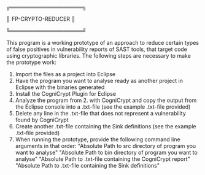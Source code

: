╔═══════════════════╗

║ FP-CRYPTO-REDUCER ║

╚═══════════════════╝

This program is a working prototype of an approach to reduce certain types of false positives in vulnerability reports of SAST tools, that target code using cryptographic libraries.
The following steps are necessary to make the prototype work:

1. Import the files as a project into Eclipse
2. Have the program you want to analyse ready as another project in Eclipse with the binaries generated
3. Install the CogniCrypt Plugin for Eclipse
4. Analyze the program from 2. with CogniCrypt and copy the output from the Eclipse console into a .txt-file (see the example .txt-file provided)
5. Delete any line in the .txt-file that does not represent a vulnerability found by CogniCrypt
6. Create another .txt-file containing the Sink definitions (see the example .txt-file provided)
7. When running the prototype, provide the following command line arguments in that order:
		"Absolute Path to src directory of program you want to analyse"
		"Absolute Path to bin directory of program you want to analyse"
		"Absolute Path to .txt-file containing the CogniCrypt report"
		"Absolute Path to .txt-file containing the Sink definitions"
